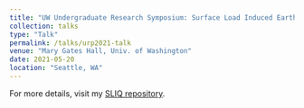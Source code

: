 ```yaml
---
title: "UW Undergraduate Research Symposium: Surface Load Induced Earthquakes"
collection: talks
type: "Talk"
permalink: /talks/urp2021-talk
venue: "Mary Gates Hall, Univ. of Washington"
date: 2021-05-20
location: "Seattle, WA"
---
```


For more details, visit my [SLIQ repository](https://github.com/amandasyamsul/SLIQ).
